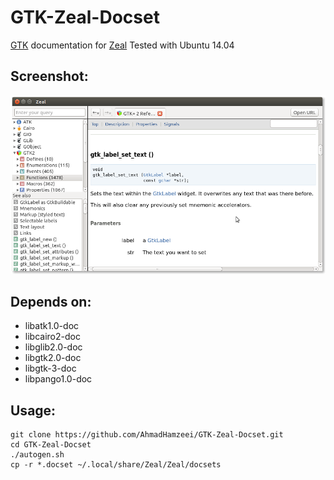 # GTK-Zeal-Docset
[GTK](http://www.gtk.org/) documentation for [Zeal](http://zealdocs.org/)
Tested with Ubuntu 14.04

## Screenshot:
![Image of Docsets in Zeal](zeal.png)

## Depends on:
+ libatk1.0-doc
+ libcairo2-doc
+ libglib2.0-doc
+ libgtk2.0-doc
+ libgtk-3-doc
+ libpango1.0-doc

## Usage:
```
git clone https://github.com/AhmadHamzeei/GTK-Zeal-Docset.git
cd GTK-Zeal-Docset
./autogen.sh
cp -r *.docset ~/.local/share/Zeal/Zeal/docsets
```

